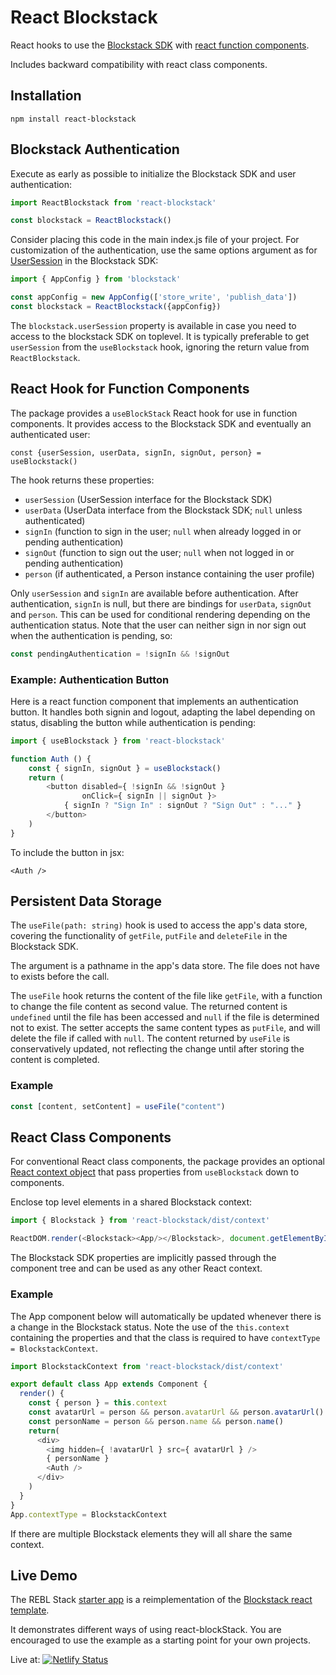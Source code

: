 # React Blockstack

React hooks to use the [Blockstack SDK](https://blockstack.github.io/blockstack.js/)
with [react function components](https://reactjs.org/docs/components-and-props.html).

Includes backward compatibility with react class components.

## Installation

    npm install react-blockstack

## Blockstack Authentication

Execute as early as possible to initialize the Blockstack SDK and user authentication:

````javascript
import ReactBlockstack from 'react-blockstack'

const blockstack = ReactBlockstack()
````

Consider placing this code in the main index.js file of your project. For customization of the authentication, use the same options argument as for [UserSession](https://blockstack.github.io/blockstack.js/classes/usersession.html) in the Blockstack SDK:

````javascript
import { AppConfig } from 'blockstack'

const appConfig = new AppConfig(['store_write', 'publish_data'])
const blockstack = ReactBlockstack({appConfig})
````

The `blockstack.userSession` property is available in case you need to access to the blockstack SDK on toplevel. It is typically preferable to get `userSession` from the `useBlockstack` hook, ignoring the return value from `ReactBlockstack`.

## React Hook for Function Components

The package provides a `useBlockStack` React hook for use in function components. It provides access to the Blockstack SDK and eventually an authenticated user:

    const {userSession, userData, signIn, signOut, person} = useBlockstack()

The hook returns these properties:

* `userSession` (UserSession interface for the Blockstack SDK)
* `userData` (UserData interface from the Blockstack SDK; `null` unless authenticated)
* `signIn` (function to sign in the user; `null` when already logged in or pending authentication)
* `signOut` (function to sign out the user; `null` when not logged in or pending authentication)
* `person` (if authenticated, a Person instance containing the user profile)

Only `userSession` and `signIn` are available before authentication.
After authentication, `signIn` is null, but there are bindings for
`userData`, `signOut` and `person`. This can be used for conditional rendering
depending on the authentication status. Note that the user can neither sign in nor sign out when the authentication is pending, so:

```javascript
const pendingAuthentication = !signIn && !signOut
```

### Example: Authentication Button

Here is a react function component that implements an authentication button.
It handles both signin and logout, adapting the label depending on status,
disabling the button while authentication is pending:

````javascript
import { useBlockstack } from 'react-blockstack'

function Auth () {
    const { signIn, signOut } = useBlockstack()
    return (
        <button disabled={ !signIn && !signOut }
                onClick={ signIn || signOut }>
            { signIn ? "Sign In" : signOut ? "Sign Out" : "..." }
        </button>
    )
}
````

To include the button in jsx:

    <Auth />

## Persistent Data Storage

The `useFile(path: string)` hook is used to access the app's data store, covering
the functionality of `getFile`, `putFile` and `deleteFile` in the Blockstack SDK.

The argument is a pathname in the app's data store. The file does not have to exists before the call.

The `useFile` hook returns the content of the file like `getFile`, with a function to change the file content as second value. The returned content is `undefined` until the file has been accessed and `null` if the file is determined not to exist. The setter accepts the same content types as `putFile`, and will delete the file if called with `null`. The content returned by `useFile` is conservatively updated, not reflecting the change until after storing the content is completed.

### Example

```javascript
const [content, setContent] = useFile("content")
```

## React Class Components

For conventional React class components, the package provides an optional
[React context object](https://reactjs.org/docs/context.html)
that pass properties from `useBlockstack` down to components.

Enclose top level elements in a shared Blockstack context:

````javascript
import { Blockstack } from 'react-blockstack/dist/context'

ReactDOM.render(<Blockstack><App/></Blockstack>, document.getElementById('app-root'))
````

The Blockstack SDK properties are implicitly passed through the component tree and can be used as any other React context.

### Example

The App component below will automatically be updated whenever there is a change in the Blockstack status.
Note the use of the `this.context` containing the properties and
that the class is required to have `contextType = BlockstackContext`.

````javascript
import BlockstackContext from 'react-blockstack/dist/context'

export default class App extends Component {
  render() {
    const { person } = this.context
    const avatarUrl = person && person.avatarUrl && person.avatarUrl()
    const personName = person && person.name && person.name()
    return(
      <div>
        <img hidden={ !avatarUrl } src={ avatarUrl } />
        { personName }
        <Auth />
      </div>
    )
  }
}
App.contextType = BlockstackContext
````

If there are multiple Blockstack elements they will all share the same context.

## Live Demo

The REBL Stack [starter app](https://github.com/REBL-Stack/starter-app)
is a reimplementation of the
[Blockstack react template](https://github.com/blockstack/blockstack-app-generator/tree/master/react/templates).

It demonstrates different ways of using react-blockStack.
You are encouraged to use the example as a starting point for your own projects.

Live at:
[![Netlify Status](https://api.netlify.com/api/v1/badges/4c1f3c5b-c184-4659-935a-c66065978127/deploy-status)](https://react-blockstack.netlify.com)
